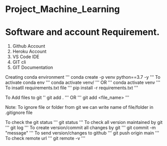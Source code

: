 # Project_Machine_Learning

# Software and account Requirement.
1. Github Account
2. Heroku Account
3. VS Code IDE
4. GIT cli
5. GIT Documentation

Creating conda environment
'''
conda create -p venv python==3.7 -y
'''
To activate conda env
'''
conda activate venv/
'''
OR
'''
conda activate venv
'''
To insatll requirements.txt file
'''
pip install -r requirements.txt
'''

To Add files to git
''
git add .
'''
OR
'''
git add <file_name>
'''

Note: To ignore file or folder from git we can write name of file/folder in .gitignore file

To check the git status
'''
git status
'''
To check all version maintained by git
'''
git log
'''
To create version/commit all changes by git
'''
git commit -m "message"
'''
To send version/changes to github
'''
git push origin main
'''
To check remote url
'''
git remote -v
'''